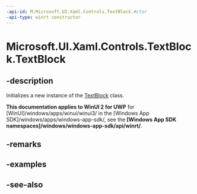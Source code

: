 ```yaml
---
-api-id: M:Microsoft.UI.Xaml.Controls.TextBlock.#ctor
-api-type: winrt constructor
---
```


<!-- Method syntax
public TextBlock()
-->

# Microsoft.UI.Xaml.Controls.TextBlock.TextBlock

## -description
Initializes a new instance of the [TextBlock](textblock.md) class.

**This documentation applies to WinUI 2 for UWP** for [WinUI]/windows/apps/winui/winui3/ in the [Windows App SDK]/windows/apps/windows-app-sdk/, see the **[Windows App SDK namespaces]/windows/windows-app-sdk/api/winrt/**.

## -remarks

## -examples

## -see-also

